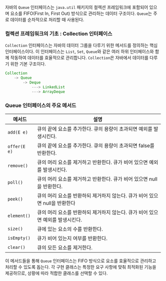 자바의 `Queue` 인터페이스는 `java.util` 패키지의 컬렉션 프레임워크에 포함되어 있으며 요소를 FIFO(First In, First Out) 방식으로 관리하는 데이터 구조이다. `Queue`는 주로 데이터를 순차적으로 처리할 때 사용된다.

### 컬렉션 프레임워크의 기초 : Collection 인터페이스
`Collection` 인터페이스는 자바의 데이터 그룹을 다루기 위한 메서드를 정의하는 핵심 인터페이스이다. 이 인터페이스는 `List`, `Set`, `Queue`와 같은 여러 하위 인터페이스와 함께 작동하여 데이터를 효율적으로 관리합니다. `Collection`은 자바에서 데이터를 다루기 위한 기본 구조이다.
```java
Collection 
    -> Queue 
        -> Deque 
            ---> LinkedList
            ---> ArrayDeque
```

### Queue 인터페이스의 주요 메서드

| 메서드          | 설명                                            |
| ------------ | --------------------------------------------- |
| `add(E e)`   | 큐의 끝에 요소를 추가한다. 큐의 용량이 초과되면 예외를 발생시킨다.        |
| `offer(E e)` | 큐의 끝에 요소를 추가한다. 큐의 용량이 초과되면 false를 반환한다.      |
| `remove()`   | 큐의 머리 요소를 제거하고 반환한다. 큐가 비어 있으면 예외를 발생시킨다.     |
| `poll()`     | 큐의 머리 요소를 제거하고 반환한다. 큐가 비어 있으면 null을 반환한다.    |
| `peek()`     | 큐의 머리 요소를 반환하되 제거하지 않는다. 큐가 비어 있으면 null을 반환한다 |
| `element()`  | 큐의 머리 요소를 반환하되 제거하지 않는다. 큐가 비어 있으면 예외를 발생시킨다. |
| `size()`     | 큐에 있는 요소의 수를 반환한다.                            |
| `isEmpty()`  | 큐가 비어 있는지 여부를 반환한다.                           |
| `clear()`    | 큐의 모든 요소를 제거한다.                               |

이 메서드들을 통해 `Queue` 인터페이스는 FIFO 방식으로 요소를 효율적으로 관리하고 처리할 수 있도록 돕는다. 각 구현 클래스는 특정한 요구 사항에 맞춰 최적화된 기능을 제공하므로, 상황에 따라 적합한 클래스를 선택할 수 있다.